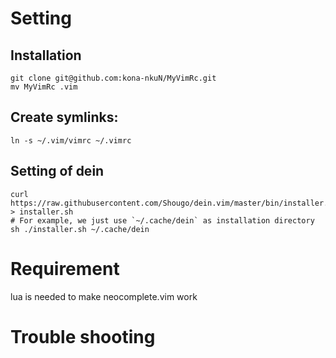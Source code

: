 # Setting
## Installation

```
git clone git@github.com:kona-nkuN/MyVimRc.git
mv MyVimRc .vim
```

## Create symlinks:

```
ln -s ~/.vim/vimrc ~/.vimrc
```

## Setting of dein 
```
curl https://raw.githubusercontent.com/Shougo/dein.vim/master/bin/installer.sh > installer.sh
# For example, we just use `~/.cache/dein` as installation directory
sh ./installer.sh ~/.cache/dein
```

# Requirement

lua is needed to make neocomplete.vim work

# Trouble shooting
